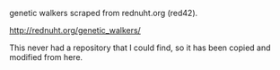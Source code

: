 genetic walkers scraped from rednuht.org (red42).

http://rednuht.org/genetic_walkers/

This never had a repository that I could find, so it has been copied and 
modified from here.
